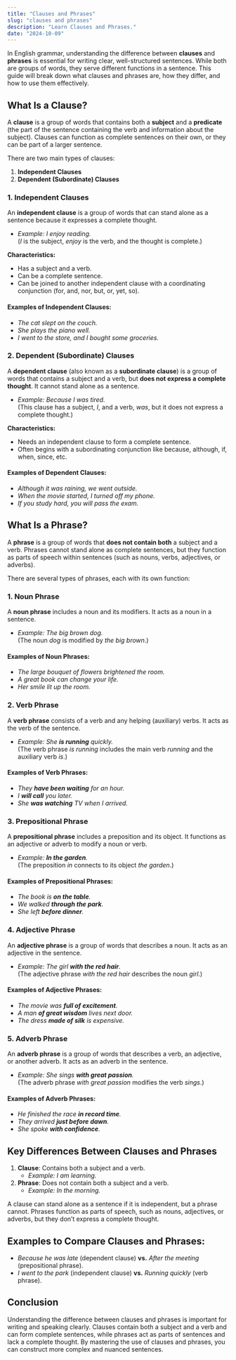 ```yaml
---
title: "Clauses and Phrases"
slug: "clauses and phrases"
description: "Learn Clauses and Phrases."
date: "2024-10-09"
---
```


In English grammar, understanding the difference between **clauses** and **phrases** is essential for writing clear, well-structured sentences. While both are groups of words, they serve different functions in a sentence. This guide will break down what clauses and phrases are, how they differ, and how to use them effectively.

## What Is a Clause?

A **clause** is a group of words that contains both a **subject** and a **predicate** (the part of the sentence containing the verb and information about the subject). Clauses can function as complete sentences on their own, or they can be part of a larger sentence.

There are two main types of clauses:
1. **Independent Clauses**
2. **Dependent (Subordinate) Clauses**

### 1. Independent Clauses

An **independent clause** is a group of words that can stand alone as a sentence because it expresses a complete thought.

- _Example: I enjoy reading._  
  (_I_ is the subject, _enjoy_ is the verb, and the thought is complete.)

**Characteristics:**
- Has a subject and a verb.
- Can be a complete sentence.
- Can be joined to another independent clause with a coordinating conjunction (for, and, nor, but, or, yet, so).

#### Examples of Independent Clauses:
- _The cat slept on the couch._
- _She plays the piano well._
- _I went to the store, and I bought some groceries._

### 2. Dependent (Subordinate) Clauses

A **dependent clause** (also known as a **subordinate clause**) is a group of words that contains a subject and a verb, but **does not express a complete thought**. It cannot stand alone as a sentence.

- _Example: Because I was tired._  
  (This clause has a subject, _I_, and a verb, _was_, but it does not express a complete thought.)

**Characteristics:**
- Needs an independent clause to form a complete sentence.
- Often begins with a subordinating conjunction like because, although, if, when, since, etc.

#### Examples of Dependent Clauses:
- _Although it was raining, we went outside._
- _When the movie started, I turned off my phone._
- _If you study hard, you will pass the exam._

## What Is a Phrase?

A **phrase** is a group of words that **does not contain both** a subject and a verb. Phrases cannot stand alone as complete sentences, but they function as parts of speech within sentences (such as nouns, verbs, adjectives, or adverbs).

There are several types of phrases, each with its own function:

### 1. Noun Phrase
A **noun phrase** includes a noun and its modifiers. It acts as a noun in a sentence.

- _Example: The big brown dog._  
  (The noun _dog_ is modified by _the big brown_.)

#### Examples of Noun Phrases:
- _The large bouquet of flowers brightened the room._
- _A great book can change your life._
- _Her smile lit up the room._

### 2. Verb Phrase
A **verb phrase** consists of a verb and any helping (auxiliary) verbs. It acts as the verb of the sentence.

- _Example: She **is running** quickly._  
  (The verb phrase _is running_ includes the main verb _running_ and the auxiliary verb _is_.)

#### Examples of Verb Phrases:
- _They **have been waiting** for an hour._
- _I **will call** you later._
- _She **was watching** TV when I arrived._

### 3. Prepositional Phrase
A **prepositional phrase** includes a preposition and its object. It functions as an adjective or adverb to modify a noun or verb.

- _Example: **In the garden**._  
  (The preposition _in_ connects to its object _the garden_.)

#### Examples of Prepositional Phrases:
- _The book is **on the table**._
- _We walked **through the park**._
- _She left **before dinner**._

### 4. Adjective Phrase
An **adjective phrase** is a group of words that describes a noun. It acts as an adjective in the sentence.

- _Example: The girl **with the red hair**._  
  (The adjective phrase _with the red hair_ describes the noun _girl_.)

#### Examples of Adjective Phrases:
- _The movie was **full of excitement**._
- _A man **of great wisdom** lives next door._
- _The dress **made of silk** is expensive._

### 5. Adverb Phrase
An **adverb phrase** is a group of words that describes a verb, an adjective, or another adverb. It acts as an adverb in the sentence.

- _Example: She sings **with great passion**._  
  (The adverb phrase _with great passion_ modifies the verb _sings_.)

#### Examples of Adverb Phrases:
- _He finished the race **in record time**._
- _They arrived **just before dawn**._
- _She spoke **with confidence**._

## Key Differences Between Clauses and Phrases

1. **Clause**: Contains both a subject and a verb.
   - _Example: I am learning._
2. **Phrase**: Does not contain both a subject and a verb.
   - _Example: In the morning._

A clause can stand alone as a sentence if it is independent, but a phrase cannot. Phrases function as parts of speech, such as nouns, adjectives, or adverbs, but they don’t express a complete thought.

## Examples to Compare Clauses and Phrases:

- _Because he was late_ (dependent clause) **vs.** _After the meeting_ (prepositional phrase).
- _I went to the park_ (independent clause) **vs.** _Running quickly_ (verb phrase).

## Conclusion

Understanding the difference between clauses and phrases is important for writing and speaking clearly. Clauses contain both a subject and a verb and can form complete sentences, while phrases act as parts of sentences and lack a complete thought. By mastering the use of clauses and phrases, you can construct more complex and nuanced sentences.

